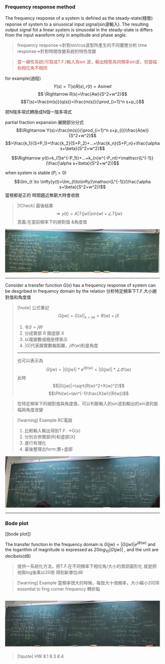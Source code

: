 ### Frequency response method

The frequency response of a system is defined as the steady-state(穩態) reponse of system to a sinusoical input signal(sin波輸入). The resulting output signal fot a linear system is sinusodal in the steady-state is differs from the input waveform only in amplitude and phase angle.

>frequency response->針對sin/cos波型所產生的不同響應分析
>time response->針對時間改變系統的特性改變

><font color="#c0504d">當一線性系統(可寫成T.F.)輸入為sin 波，輸出穩態為同頻率sin波，但震幅和相位角不相同</font>

for example(過程)
$$Y(s)=T(s)R(s),r(t)=Asinwt$$
$$  \Rightarrow R(s)=\frac{Aw}{S^2+w^2}$$
$$T(s)=\frac{m(s)}{q(s)}=\frac{m(s)}{\prod_{i=1}^n s+p_i}$$

把N階多項式轉換成N個一階多項式

partial fraction expansion 展開部分分式
$$\Rightarrow Y(s)=\frac{m(s)}{\prod_{i=1}^n s+p_{i}}\frac{A(w)}{S^2+w^2}$$
$$=\frac{k_1}{S+P_1}+\frac{k_2}{S+P_2}+...+\frac{k_n}{S+P_n}+\frac{\alpha s+\beta}{S^2+w^2}$$

$$\Rightarrow y(t)=k_{1}e^{-P_1t}+...+k_{n}e^{-P_nt}+\mathscr{L^{-1}}(\frac{\alpha s+\beta}{S^2+w^2})$$


when system is stable ($P_i>0$)
$$\lim_{t \to \infty}y(t)=\lim_{t\to\infty}\mathscr{L^{-1}}(\frac{\alpha s+\beta}{S^2+w^2})$$
當根都是正的 時間趨近無窮大時會收斂

>[!Check] 最後結果
>$$\Rightarrow y(t)=A|T(jw)|sin(wt+\angle {T(jw)}$$
>意義:在當前頻率下的絕對值 &角度值


![|900](https://raw.githubusercontent.com/Ash0645/image_remote/main/202305240148828.jpg?token=AZUUVI4HO6MEGATCTK5JVUDENT6JG)

---

Consider a transfer function $G(s)$ has a frequency response of system can be desgribed in frequency domain by the relation 
分析特定頻率下T.F.大小絕對值和角度值

>[!note] 公式筆記
>$$G(jw)=G(s)|_{s=jw}=R(w)+jX$$
>1. 令$S=jW$
>2. 分成實部 $R$ 跟虛部 $X$
>3. 以複變數或極座標表示
>4. $|G|$代表跟實數軸距離，$j\Phi(w)$則是角度
>---
>也可以表示為
>$$G(jw)=|G(jw)|*e^{j\Phi(w)}=|G(jw)|*\angle {\Phi(w)}$$
>此時
>$$|G(jw)|=\sqrt{R(w)^2+X(w)^2}$$
>$$\Phi(w)=tan^{-1}\frac{X(w)}{R(w)}$$


>在特定頻率下的絕對值與角度值，可以判斷輸入的sin波到輸出的sin波的振幅與角度改變

>[!warning] Example RC電路
>1. 比較輸入輸出得到T.F. ->G(s)
>3. 分別合併實部(R)和虛部(X)
>4. 進行有理化
>5. 最後整理出form:實+虛部


![|650](https://raw.githubusercontent.com/Ash0645/image_remote/main/202305240214942.jpg?token=AZUUVI6SNYSMVEXPAWJ27D3ENUBLA)


---
### Bode plot

[[bode plot]]

The transfer function in the frequency domain is $G(jw)=|G(jw)|e^{j\Phi(w)}$ and the logarithm of magnitude is expressed as $20log_{10}|G(jw)|$ , and the unit are decibels(dB)

> 提供一系統化方法，把T.F.在不同頻率下相位角/大小的資訊圖形化
> 就是把他取log後乘以20倍 得到新單位dB

>[!warning] Example
>當頻率很大的時候，每放大十倍頻率，大小縮小20DB
>essential to fing corner frequency 轉折點

![|1475](https://raw.githubusercontent.com/Ash0645/image_remote/main/202305240243564.jpg?token=AZUUVI44TCY7BH4ALGO4QMTENUEZQ)
---
>[!quote] HW
>8.1
>8.3
>8.4

